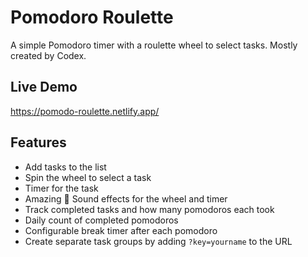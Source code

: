 # Pomodoro Roulette

A simple Pomodoro timer with a roulette wheel to select tasks. Mostly created by Codex.

## Live Demo
https://pomodo-roulette.netlify.app/

## Features

- Add tasks to the list
- Spin the wheel to select a task
- Timer for the task
- Amazing :tada: Sound effects for the wheel and timer
- Track completed tasks and how many pomodoros each took
- Daily count of completed pomodoros
- Configurable break timer after each pomodoro
- Create separate task groups by adding `?key=yourname` to the URL
